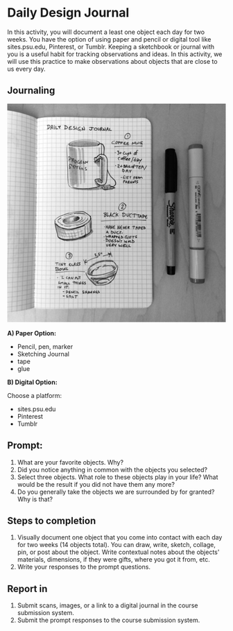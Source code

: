 # Daily Design Journal

In this activity, you will document a least one object each day for two weeks. You have the option of using paper and pencil or digital tool like sites.psu.edu, Pinterest, or Tumblr. Keeping a sketchbook or journal with you is a useful habit for tracking observations and ideas. In this activity, we will use this practice to make observations about objects that are close to us every day.

##  Journaling 

![Photo of a journal page with object sketches](/assets/daily-design-journal@2x.jpg)

**A) Paper Option:**

- Pencil, pen, marker
- Sketching Journal
- tape
- glue

**B) Digital Option:**

Choose a platform:

- sites.psu.edu
- Pinterest
- Tumblr

## Prompt:

1. What are your favorite objects. Why?
2. Did you notice anything in common with the objects you selected?
3. Select three objects. What role to these objects play in your life? What would be the result if you did not have them any more?
4. Do you generally take the objects we are surrounded by for granted? Why is that?


## Steps to completion

1. Visually document one object that you come into contact with each day for two weeks (14 objects total). You can draw, write, sketch, collage, pin, or post about the object. Write contextual notes about the objects' materials, dimensions, if they were gifts, where you got it from, etc.
2. Write your responses to the prompt questions.

## Report in

1. Submit scans, images, or a link to a digital journal in the course submission system.
2. Submit the prompt responses to the course submission system.